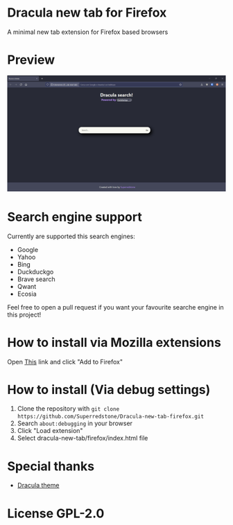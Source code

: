 # Dracula new tab for Firefox
A minimal new tab extension for Firefox based browsers

# Preview
<img src="screenshot.png"/>

# Search engine support
Currently are supported this search engines:
- Google
- Yahoo
- Bing
- Duckduckgo
- Brave search
- Qwant
- Ecosia

Feel free to open a pull request if you want your favourite searche engine in this project!

# How to install via Mozilla extensions
Open [This](https://addons.mozilla.org/it/firefox/addon/dracula-new-tab/) link and click "Add to Firefox"

# How to install (Via debug settings)
1. Clone the repository with `git clone https://github.com/Superredstone/Dracula-new-tab-firefox.git`
1. Search `about:debugging` in your browser
2. Click "Load extension"
3. Select dracula-new-tab/firefox/index.html file

# Special thanks
- [Dracula theme](https://draculatheme.com/)

# License GPL-2.0
